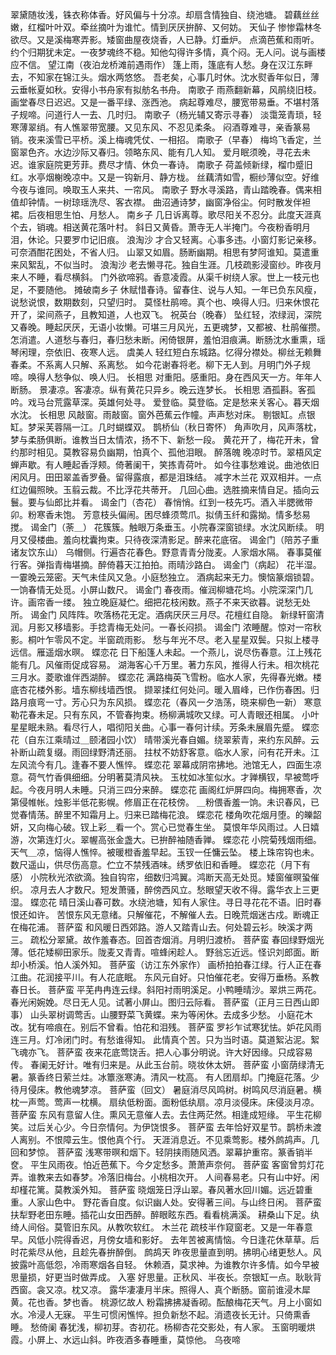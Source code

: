 <!-- { "loadSidebar": true } -->
翠黛随妆浅，铢衣称体香。好风偏与十分凉。却扇含情独自、绕池塘。 
碧藕丝丝嫩，红榴叶叶双。牵丝摘叶为谁忙。情到厌厌拚醉、又何妨。 
天仙子
惨惨霜林冬欲尽。又是溪梅寒弄影。矮窗曲屋夜烧香，人已静。灯垂炉。 
点滴芭蕉和雨听。约个归期犹未定。一夜梦魂终不稳。知他勾得许多情，真个闷。无人问。说与画楼应不信。 
望江南（夜泊龙桥滩前遇雨作）
篷上雨，篷底有人愁。身在汉江东畔去，不知家在锦江头。烟水两悠悠。 
吾老矣，心事几时休。沈水熨香年似日，薄云垂帐夏如秋。安得小书舟家有拟舫名书舟。 
南歌子
雨燕翻新幕，风鹃绕旧枝。画堂春尽日迟迟。又是一番平绿、涨西池。 
病起尊难尽，腰宽带易垂。不堪村落子规啼。问道行人一去、几时归。 
南歌子（杨光辅又寄示寻春）
淡霭笼青琐，轻寒薄翠绡。有人憔翠带宽腰。又见东风、不忍见柔条。 
闷酒尊难寻，亲香篆易销。夜来溪雪已平桥。溪上梅魂凭仗、一相招。 
南歌子（早春）
梅坞飞香定，兰窗翠色齐。水边沙际又春归。领略东风、能有几人知。 
爱月眠须晚，寻花去未迟。谁家庭院更芳菲。费尽才情、休负一春诗。 
南歌子
荷盖倾新绿，榴巾蹙旧红。水亭烟榭晚凉中。又是一钩新月、静方栊。 
丝藕清如雪，橱纱薄似空。好维今夜与谁同。唤取玉人来共、一帘风。 
南歌子
野水寻溪路，青山踏晚春。偶来相值却钟情。一树琼瑶洗尽、客衣襟。 
曲沼通诗梦，幽窗净俗尘。何时散发伴袒裙。后夜相思生怕、月愁人。 
南乡子
几日诉离尊。歌尽阳关不忍分。此度天涯真个去，销魂。相送黄花落叶村。 
斜日又黄昏。萧寺无人半掩门。今夜粉香明月泪，休论。只要罗巾记旧痕。 
浪淘沙
才合又轻离。心事多违。小窗灯影记亲移。可奈酒酣花困处，不省人归。 
山翠又如眉。肠断幽期。相思有梦阿谁知。莫遣重来风絮乱，不似当时。 
浪淘沙
老去懒寻花。独自生涯。几枝疏影浸窗纱。昨夜月来人不睡，看尽横斜。 
门外欲啼鸦。香意凌霞。从渠千树绕人家。世上一枝元也足，不要随他。 
摊破南乡子
休赋惜春诗。留春住、说与人知。一年已负东风瘦，说愁说恨，数期数刻，只望归时。 
莫怪杜鹃啼。真个也、唤得人归。归来休恨花开了，梁间燕子，且教知道，人也双飞。 
祝英台（晚春）
坠红轻，浓绿润，深院又春晚。睡起厌厌，无语小妆懒。可堪三月风光，五更魂梦，又都被、杜鹃催攒。 
怎消遣。人道愁与春归，春归愁未断。闲倚银屏，羞怕泪痕满。断肠沈水重熏，瑶琴闲理，奈依旧、夜寒人远。 
虞美人
轻红短白东城路。忆得分襟处。柳丝无赖舞春柔。不系离人只解、系离愁。 
如今花谢春将老。柳下无人到。月明门外子规啼。唤得人愁争似、唤人归。 
长相思
对重阳。感重阳。身在西风天一方。年年人断肠。 
景凄凉。客凄凉。纵有黄花只异乡。晚云连梦长。 
长相思
酒孤斟。客孤吟。戏马台荒露草深。英雄何处寻。 
爱登临。莫登临。定是愁来关客心。暮天烟水沈。 
长相思
风敲窗。雨敲窗。窗外芭蕉云作幢。声声愁对床。 
剔银缸。点银缸。梦采芙蓉隔一江。几时蝴蝶双。 
鹊桥仙（秋日寄怀）
角声吹月，风声落枕，梦与柔肠俱断。谁教当日太情浓，扬不下、新愁一段。 
黄花开了，梅花开未，曾约那时相见。莫教容易负幽期，怕真个、孤他泪眼。 
醉落魄
晚凉时节。翠梧风定蝉声歇。有人睡起香浮颊。倚著阑干，笑拣青荷叶。 
如今往事愁难说。曲池依旧闲风月。田田翠盖香罗叠。留得露痕，都是泪珠结。 
减字木兰花
双双相并。一点红边偏照映。玉翦云裁。不比浮花共蒂开。 
几回心曲。选胜摘来情自足。插向云鬟。要与仙郎比并看。 
谒金门（杏花）
春悄悄。红到一枝先巧。酒入半腮微带卯。粉寒香未饱。 
芳意枝头偏闹。困尽蜂须莺爪。拟倩玉纤和露拗。情多愁易搅。 
谒金门（荼＿）
花簇簇。触眼万条垂玉。小院春深窗锁绿。水沈风断续。 
明月又侵楼曲。羞向枕囊拘束。只待夜深清影足。醉来花底宿。 
谒金门（陪苏子重诸友饮东山）
乌帽侧。行遍杏花春色。野意青青分陇麦。人家烟水隔。 
春事莫催行客。弹指青梅堪摘。醉倚暮天江拍拍。雨晴沙路白。 
谒金门（病起）
花半湿。一霎晚云笼密。天气未佳风又急。小庭愁独立。 
酒病起来无力。懊恼篆烟锁碧。一饷春情无处觅。小屏山数尺。 
谒金门
春夜雨。催润柳塘花坞。小院深深门几许。画帘香一缕。 
独立晚庭凝伫。细把花枝闲数。燕子不来天欲暮。说愁无处所。 
谒金门
风阵阵。吹落杨花无定。酒病厌厌三月尽。花檀红自隐。 
新绿轩窗清润。月影又移墙影。手捻青梅无处问。一春长闷损。 
谒金门
浓睡醒。惊对一帘秋影。桐叶乍零风不定。半窗疏雨影。 
愁与年光不尽。老入星星双鬓。只拟上楼寻远信。雁遥烟水暝。 
蝶恋花
日下船篷人未起。一个燕儿，说尽伤春意。江上残花能有几。风催雨促成容易。 
湖海客心千万里。著力东风，推得人行未。相次桃花三月水。菱歌谁伴西湖醉。 
蝶恋花
满路梅英飞雪粉。临水人家，先得春光嫩。楼底杏花楼外影。墙东柳线墙西恨。 
撷翠揉红何处问。暖入眉峰，已作伤春困。归路月痕弯一寸。芳心只为东风损。 
蝶恋花（春风一夕浩荡，晓来柳色一新）
寒意勒花春未足。只有东风，不管春拘束。杨柳满城吹又绿。可人青眼还相属。 
小叶星星眠未熟。看尽行人，唱彻阳关曲。心事一春何计续。芳条未展眉先蹙。 
蝶恋花（自东江乘晴过＿颐渚园小饮）
晴带溪光春自媚。绕翠萦青，来约东风醉。云补断山疏复缀。雨回绿野清还丽。 
拄杖不妨舒客意。临水人家，问有花开未。江左风流今有几。逢春不要人憔悴。 
蝶恋花
翠幕成阴帘拂地。池馆无人，四面生凉意。荷气竹香俱细细。分明著莫清风袂。 
玉枕如冰笙似水。才亸横钗，早被莺呼起。今夜月明人未睡。只消三四分来醉。 
蝶恋花
画阁红炉屏四向。梅拥寒香，次第侵帷帐。烛影半低花影幌。修眉正在花枝傍。 
＿粉偎香羞一饷。未识春风，已觉春情荡。醉里不知霜月上。归来已踏梅花浪。 
蝶恋花
楼角吹花烟月堕。的皪韶妍，又向梅心破。钗上彩＿看一个。赏心已觉春生坐。 
莫恨年华风雨过。人日嬉游，次第连灯火。翠幄高张金盏大。已拚醉袖随香亸。 
蝶恋花
小院菊残烟雨细。天气＿凉，恼得人憔悴。被暖橙香羞早起。玉钗一任慵云坠。 
楼上珠帘钩也未。数尺遥山，供尽伤高意。伫立不禁残酒味。绣罗依旧和香睡。 
蝶恋花（月下有感）
小院秋光浓欲滴。独自钩帘，细数归鸿翼。鸿断天高无处觅。矮窗催暝蛩催织。 
凉月去人才数尺。短发萧骚，醉傍西风立。愁眼望天收不得。露华衣上三更湿。 
蝶恋花
晴日溪山春可数。水绕池塘，知有人家住。寻日寻花花不语。旧时春恨还如许。 
苦恨东风无意绪。只解催花，不解催人去。日晚荒烟迷古戍。断魂正在梅花浦。 
菩萨蛮
和风暖日西郊路。游人又踏青山去。何处碧云衫。映溪才两三。 
疏松分翠黛。故作羞春态。回首杏烟消。月明归渡桥。 
菩萨蛮
春回绿野烟光薄。低花矮柳田家乐。陇麦又青青。喧蜂闲趁人。 
野翁忘近远。怪识刘郎面。断却小桥溪。怕人溪外知。 
菩萨蛮（访江东外家作）
画桥拍拍春江绿。行人正在春江曲。花润接平川。有人花底眠。 
东风元自好。只怕催花老。安得万垂杨。系教春日长。 
菩萨蛮
平芜冉冉连云绿。斜阳衬雨明溪足。小鸭睡晴沙。翠烘三两花。 
春光闲婉娩。尽日无人见。试著小屏山。图归云际看。 
菩萨蛮（正月三日西山即事）
山头翠树调莺舌。山腰野菜飞黄蝶。来为等闲休。去成多少愁。 
小庭花木改。犹有啼痕在。别后不曾看。怕花和泪残。 
菩萨蛮
罗衫乍试寒犹怯。妒花风雨连三月。灯冷闭门时。有愁谁得知。 
此情真个苦。只为当时语。莫道絮沾泥。絮飞魂亦飞。 
菩萨蛮
夜来花底莺饶舌。把人心事分明说。许大好因缘。只成容易传。 
春阑无好计。唯有归来是。从此玉台前。晓妆休太妍。 
菩萨蛮
小窗荫绿清无暑。篆香终日萦兰炷。冰簟涨寒涛。清风一枕高。 
有人团扇却。门掩庭花落。少待月侵床。教他魂梦凉。 
菩萨蛮（回文）
暑庭消尽风鸣树。树鸣风尽消庭暑。横枕一声莺。莺声一枕横。 
扇纨低粉面。面粉低纨扇。凉月淡侵床。床侵淡月凉。 
菩萨蛮
东风有意留人住。熏风无意催人去。去住两茫然。相逢成短缘。 
平生花柳笑。过后关心少。今日奈情何。为伊饶恨多。 
菩萨蛮
去年恰好双星节。鹊桥未渡人离别。不恨障云生。恨他真个行。 
天涯消息近。不见乘莺影。楼外鹧鸪声。几回和梦惊。 
菩萨蛮
浅寒带暝和烟下。轻阴挟雨随风洒。翠幕护重帘。篆香销半奁。 
平生风雨夜。怕近芭蕉下。今夕定愁多。萧萧声奈何。 
菩萨蛮
客窗曾剪灯花弄。谁教来去如春梦。冷落旧梅台。小桃相次开。 
人间春易老。只有山中好。闲却槿花篱。莫教溪外知。 
菩萨蛮
晓烟笼日浮山翠。春风著水回川媚。远近碧重重。人家山色中。 
野花香自度。似识幽人处。安得著三间。与山终日闲。 
菩萨蛮
扶犁野老田东睡。插花山女田西醉。醉眼眩东西。看看桃满溪。 
耕桑山下足。纨绮人间俗。莫管旧东风。从教吹软红。 
木兰花
疏枝半作窥窗老。又是一年春意早。风低小院得香迟，月傍女墙和影好。 
去年苦被离情恼。今日逢花休草草。后时花紫尽从他，且趁先春拚醉倒。 
鹧鸪天
昨夜思量直到明。拂明心绪更愁人。风披露叶高低怨，冷雨寒烟各自轻。 
休赖酒，莫求神。为谁教尔许多情。如今早被思量损，好更当时做弄成。 
入塞
好思量。正秋风、半夜长。奈银缸一点。耿耿背西窗。衾又凉。枕又凉。 
露华凄凄月半床。照得人、真个断肠。窗前谁浸木犀黄。花也香。梦也香。 
桃源忆故人
粉霜拂拂凝香砌。酝酿梅花天气。月上小窗如水。冷浸人无寐。 
平生可惯闲憔悴。担负新愁不起。消遗夜长无计。只倚熏香睡。 
愁倚阑
春犹浅，柳初芽。杏初花。杨柳杏花交影处，有人家。 
玉窗明暖烘霞。小屏上、水远山斜。昨夜酒多春睡重，莫惊他。 
乌夜啼
